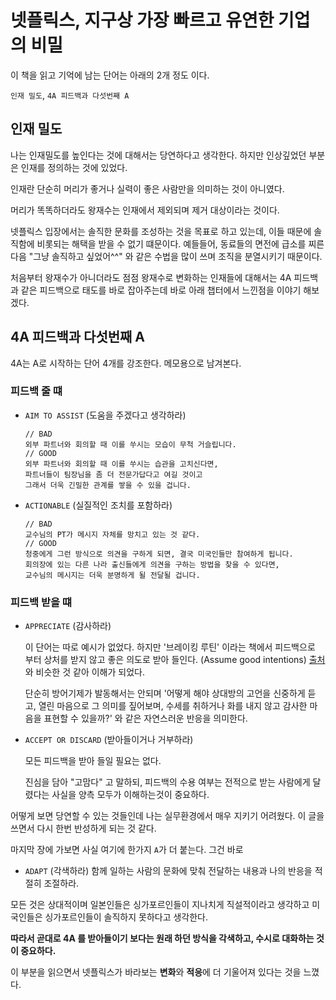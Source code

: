 # 넷플릭스, 지구상 가장 빠르고 유연한 기업의 비밀

이 책을 읽고 기억에 남는 단어는 아래의 2개 정도 이다.

`인재 밀도`, `4A 피드백과 다섯번째 A`

## 인재 밀도

나는 인재밀도를 높인다는 것에 대해서는 당연하다고 생각한다. 하지만 인상깊었던 부분은
인재를 정의하는 것에 있었다.

인재란 단순히 머리가 좋거나 실력이 좋은 사람만을 의미하는 것이 아니였다.

머리가 똑똑하더라도 왕재수는 인재에서 제외되며 제거 대상이라는 것이다.

넷플릭스 입장에서는 솔직한 문화를 조성하는 것을 목표로 하고 있는데, 이들 때문에 솔직함에 비롯되는 해택을 받을 수 없기 떄문이다.
예들들어, 동료들의 면전에 급소를 찌른다음 "그냥 솔직하고 싶었어^^" 와 같은 수법을 많이 쓰며 조직을 분열시키기 때문이다.

처음부터 왕재수가 아니더라도 점점 왕재수로 변화하는 인재들에 대해서는 4A 피드백과 같은 피드백으로 태도를 바로 잡아주는데 바로 아래 챕터에서 느낀점을 이야기 해보겠다.

## 4A 피드백과 다섯번째 A

4A는 A로 시작하는 단어 4개를 강조한다. 메모용으로 남겨본다.

### 피드백 줄 떄

- `AIM TO ASSIST` (도움을 주겠다고 생각하라)
  ```
  // BAD
  외부 파트너와 회의할 때 이를 쑤시는 모습이 무척 거슬립니다.
  // GOOD
  외부 파트너와 회의할 때 이를 쑤시는 습관을 고치신다면, 
  파트너들이 팀장님을 좀 더 전문가답다고 여길 것이고 
  그래서 더욱 긴밀한 관계를 쌓을 수 있을 겁니다.
  ```

- `ACTIONABLE` (실질적인 조치를 포함하라)
  ```
  // BAD
  교수님의 PT가 메시지 자체를 망치고 있는 것 같다.
  // GOOD
  청중에게 그런 방식으로 의견을 구하게 되면, 결국 미국인들만 참여하게 됩니다.
  회의장에 있는 다른 나라 출신들에게 의견을 구하는 방법을 찾을 수 있다면, 
  교수님의 메시지는 더욱 분명하게 될 전달될 겁니다.
  ```

### 피드백 받을 떄

- `APPRECIATE` (감사하라)

  이 단어는 따로 예시가 없었다.
  하지만 '브레이킹 루틴' 이라는 책에서 피드백으로 부터 상처를 받지 않고 좋은 의도로 받아 들인다. (Assume good intentions)
  [출처](https://doyoung.tistory.com/33)
  와 비슷한 것 같아 이해가 되었다.

  단순히 방어기제가 발동해서는 안되며 '어떻게 해야 상대방의 고언을 신중하게 듣고, 열린 마음으로 그 의미를 짚어보며, 수세를 취하거나 화를 내지 않고 감사한 마음을 표현할 수 있을까?' 와 같은 자연스러운 반응을
  의미한다.

- `ACCEPT OR DISCARD` (받아들이거나 거부하라)

  모든 피드백을 받아 들일 필요는 없다.

  진심을 담아 "고맘다" 고 말하되, 피드백의 수용 여부는 전적으로 받는 사람에게 달렸다는 사실을 양측 모두가 이해하는것이 중요하다.

어떻게 보면 당연할 수 있는 것들인데 나는 실무환경에서 매우 지키기 어려웠다. 이 글을 쓰면서 다시 한번 반성하게 되는 것 같다.

마지막 장에 가보면 사실 여기에 한가지 `A`가 더 붙는다. 그건 바로

- `ADAPT` (각색하라)
  함께 일하는 사람의 문화에 맞춰 전달하는 내용과 나의 반응을 적절히 조절하라.

모든 것은 상대적이며 일본인들은 싱가포르인들이 지나치게 직설적이라고 생각하고 미국인들은 싱가포르인들이 솔직하지 못하다고 생각한다.

**따라서 곧대로 4A 를 받아들이기 보다는 원래 하던 방식을 각색하고, 수시로 대화하는 것이 중요하다.**

이 부분을 읽으면서 넷플릭스가 바라보는 **변화**와 **적응**에 더 기울어져 있다는 것을 느꼈다.
